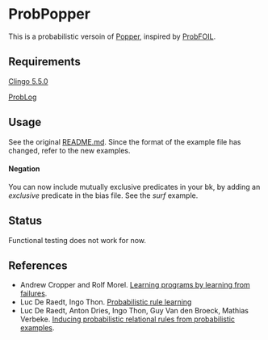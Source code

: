 # ProbPopper

This is a probabilistic versoin of [Popper](https://github.com/logic-and-learning-lab/Popper), inspired by [ProbFOIL](https://github.com/RoseSAK/probfoil-defaults).


## Requirements

[Clingo 5.5.0](https://potassco.org/clingo/)

[ProbLog](https://dtai.cs.kuleuven.be/problog/)


## Usage

See the original [README.md](https://github.com/logic-and-learning-lab/Popper/blob/main/README.md). Since the format of the example file has changed, refer to the new examples.

#### Negation
You can now include mutually exclusive predicates in your bk, by adding an *exclusive* predicate in the bias file. See the *surf* example.


## Status

Functional testing does not work for now.


## References
- Andrew Cropper and Rolf Morel. [Learning programs by learning from failures](https://arxiv.org/abs/2005.02259).
- Luc De Raedt, Ingo Thon. [Probabilistic rule learning](https://limo.libis.be/primo-explore/fulldisplay?docid=LIRIAS2338804&context=L&vid=Lirias&search_scope=Lirias&tab=default_tab&lang=en_US)
- Luc De Raedt, Anton Dries, Ingo Thon, Guy Van den Broeck, Mathias Verbeke. [Inducing probabilistic relational rules from probabilistic examples](https://limo.libis.be/primo-explore/fulldisplay?docid=LIRIAS1569330&context=L&vid=Lirias&search_scope=Lirias&tab=default_tab&lang=en_US).

